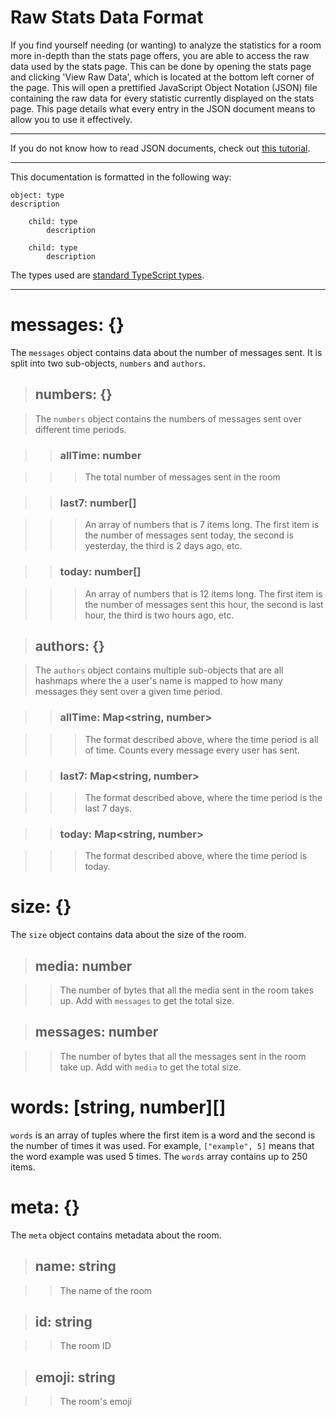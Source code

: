 <!--title:Raw Stats Data Format:title-->
<!--date:2022-12-11:date-->

# Raw Stats Data Format

If you find yourself needing (or wanting) to analyze the statistics for a room more in-depth than the stats page offers, you are able to access the raw data used by the stats page. This can be done by opening the stats page and clicking 'View Raw Data', which is located at the bottom left corner of the page. This will open a prettified JavaScript Object Notation (JSON) file containing the raw data for every statistic currently displayed on the stats page. This page details what every entry in the JSON document means to allow you to use it effectively.

<hr>

If you do not know how to read JSON documents, check out [this tutorial](https://www.w3schools.com/js/js_json_intro.asp).

<hr>

This documentation is formatted in the following way:

    object: type
    description

        child: type 
            description

        child: type
            description

The types used are [standard TypeScript types](https://www.typescriptlang.org/docs/handbook/2/everyday-types.html).

<hr>

# messages: {}

The `messages` object contains data about the number of messages sent. It is split into two sub-objects, `numbers` and `authors`.

> ## numbers: {}

> The `numbers` object contains the numbers of messages sent over different time periods.

> > ### allTime: number

> > > The total number of messages sent in the room

> > ### last7: number[]

> > > An array of numbers that is 7 items long. The first item is the number of messages sent today, the second is yesterday, the third is 2 days ago, etc.

> > ### today: number[]

> > > An array of numbers that is 12 items long. The first item is the number of messages sent this hour, the second is last hour, the third is two hours ago, etc.

> ## authors: {}

> The `authors` object contains multiple sub-objects that are all hashmaps where the a user's name is mapped to how many messages they sent over a given time period.

> > ### allTime: Map\<string, number\>

> > > The format described above, where the time period is all of time. Counts every message every user has sent.

> > ### last7: Map\<string, number\>

> > > The format described above, where the time period is the last 7 days.

> > ### today: Map\<string, number\>

> > > The format described above, where the time period is today.

# size: {}

The `size` object contains data about the size of the room.

> ## media: number

> > The number of bytes that all the media sent in the room takes up. Add with `messages` to get the total size.

> ## messages: number

> > The number of bytes that all the messages sent in the room take up. Add with `media` to get the total size.

# words: \[string, number\]\[\]

`words` is an array of tuples where the first item is a word and the second is the number of times it was used. For example, `["example", 5]` means that the word example was used 5 times. The `words` array contains up to 250 items.

# meta: {}

The `meta` object contains metadata about the room.

> ## name: string

> > The name of the room

> ## id: string

> > The room ID

> ## emoji: string

> > The room's emoji